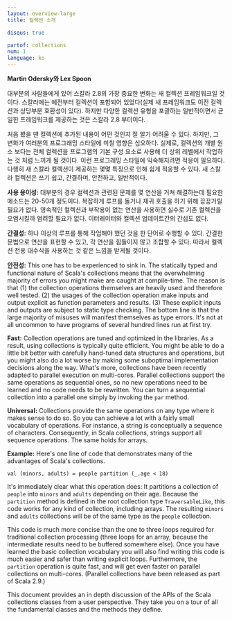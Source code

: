 ```yaml
---
layout: overview-large
title: 컬렉션 소개

disqus: true

partof: collections
num: 1
language: ko
---
```


**Martin Odersky와 Lex Spoon**
  
대부분의 사람들에게 있어 스칼라 2.8의 가장 중요한 변화는 새 컬렉션 프레임워크일 것이다. 
스칼라에는 예전부터 컬렉션이 포함되어 있었다(실제 새 프레임워크도 이전 컬렉션과 상당부분 호환성이 있다). 
하지만 다양한 컬렉션 유형을 포괄하는 일반적이면서 균일한 프레임워크를 제공하는 것은 스칼라 2.8 부터이다.

처음 봤을 땐 컬렉션에 추가된 내용이 어떤 것인지 잘 알기 어려울 수 있다. 하지만, 그 변화가 여러분의 프로그래밍 
스타일에 미칠 영향은 심오하다. 실제로, 컬렉션의 개별 원소 보다는 전체 컬렉션을 프로그램의 기본 구성 요소로 
사용해 더 상위 레벨에서 작업하는 것 처럼 느끼게 될 것이다. 이런 프로그래밍 스타일에 익숙해지려면 적응이 필요하다. 
다행히 새 스칼라 컬렉션이 제공하는 몇몇 특징으로 인해 쉽게 적응할 수 있다. 새 스칼라 컬렉션은 쓰기 쉽고, 
간결하며, 안전하고, 일반적이다.

**사용 용이성:** 대부분의 경우 컬렉션과 관련된 문제를 몇 연산을 거쳐 해결하는데 필요한 메소드는 20-50개 정도이다. 복잡하게 루프를 돌거나 재귀 호출을 하기 위해 끙끙거릴 필요가 없다. 
영속적인 컬렉션과 부작용이 없는 연산을 사용하면 실수로 기존 컬렉션을 오염시킬까 염려할 필요가 없다. 이터레이터와 컬렉션 업데이트간의 간섭도 없다. 

**간결성:** 하나 이상의 루프를 통해 작업해야 했던 것을 한 단어로 수행할 수 있다. 간결한 문법으로 연산을 표현할 수 있고, 각 연산을 힘들이지 않고 조합할 수 있다. 따라서 
컬렉션 전용 대수식을 사용하는 것 같은 느낌을 받게될 것이다.

**안전성:** This one has to be experienced to sink in. The
statically typed and functional nature of Scala's collections means
that the overwhelming majority of errors you might make are caught at
compile-time. The reason is that (1) the collection operations
themselves are heavily used and therefore well
tested. (2) the usages of the collection operation make inputs and
output explicit as function parameters and results. (3) These explicit
inputs and outputs are subject to static type checking. The bottom line
is that the large majority of misuses will manifest themselves as type
errors. It's not at all uncommon to have programs of several hundred
lines run at first try.

**Fast:** Collection operations are tuned and optimized in the
libraries. As a result, using collections is typically quite
efficient. You might be able to do a little bit better with carefully
hand-tuned data structures and operations, but you might also do a lot
worse by making some suboptimal implementation decisions along the
way.  What's more, collections have been recently adapted to parallel
execution on multi-cores. Parallel collections support the same
operations as sequential ones, so no new operations need to be learned
and no code needs to be rewritten. You can turn a sequential collection into a
parallel one simply by invoking the `par` method.

**Universal:** Collections provide the same operations on
any type where it makes sense to do so. So you can achieve a lot with
a fairly small vocabulary of operations. For instance, a string is
conceptually a sequence of characters. Consequently, in Scala
collections, strings support all sequence operations. The same holds
for arrays.

**Example:** Here's one line of code that demonstrates many of the 
advantages of Scala's collections.

    val (minors, adults) = people partition (_.age < 18)

It's immediately clear what this operation does: It partitions a
collection of `people` into `minors` and `adults` depending on
their age. Because the `partition` method is defined in the root
collection type `TraversableLike`, this code works for any kind of
collection, including arrays. The resulting `minors` and `adults`
collections will be of the same type as the `people` collection.

This code is much more concise than the one to three loops required for
traditional collection processing (three loops for an array, because
the intermediate results need to be buffered somewhere else).  Once
you have learned the basic collection vocabulary you will also find
writing this code is much easier and safer than writing explicit
loops. Furthermore, the `partition` operation is quite fast, and will
get even faster on parallel collections on multi-cores.  (Parallel
collections have been released
as part of Scala 2.9.)

This document provides an in depth discussion of the APIs of the
Scala collections classes from a user perspective.  They take you on
a tour of all the fundamental classes and the methods they define.